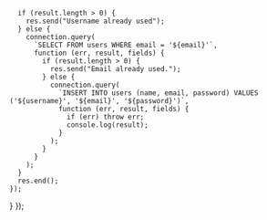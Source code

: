       if (result.length > 0) {
        res.send("Username already used");
      } else {
        connection.query(
          `SELECT FROM users WHERE email = '${email}'`,
          function (err, result, fields) {
            if (result.length > 0) {
              res.send("Email already used.");
            } else {
              connection.query(
                `INSERT INTO users (name, email, password) VALUES ('${username}', '${email}', '${password}')`,
                function (err, result, fields) {
                  if (err) throw err;
                  console.log(result);
                }
              );
            }
          }
        );
      }
      res.end();
    });
  }
});